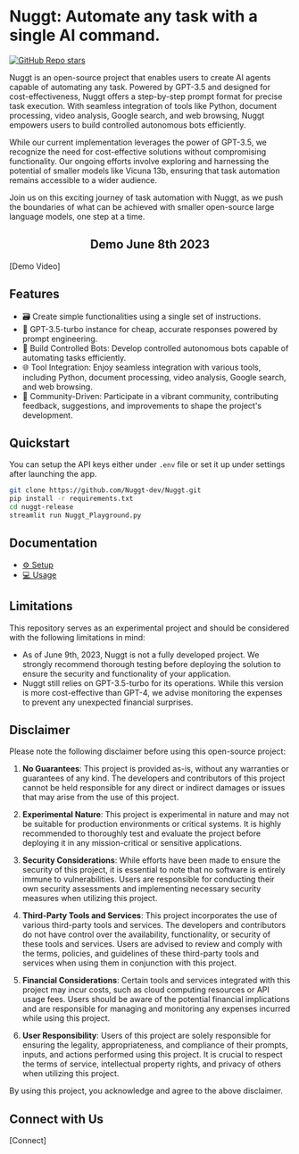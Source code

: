 # Nuggt: Automate any task with a single AI command. 
[![GitHub Repo stars](https://img.shields.io/github/stars/Nuggt-Dev/nuggt?style=social)](https://github.com/Nuggt-Dev/nuggt/)

Nuggt is an open-source project that enables users to create AI agents capable of automating any task. Powered by GPT-3.5 and designed for cost-effectiveness, Nuggt offers a step-by-step prompt format for precise task execution. With seamless integration of tools like Python, document processing, video analysis, Google search, and web browsing, Nuggt empowers users to build controlled autonomous bots efficiently.

While our current implementation leverages the power of GPT-3.5, we recognize the need for cost-effective solutions without compromising functionality. Our ongoing efforts involve exploring and harnessing the potential of smaller models like Vicuna 13b, ensuring that task automation remains accessible to a wider audience.

Join us on this exciting journey of task automation with Nuggt, as we push the boundaries of what can be achieved with smaller open-source large language models, one step at a time.

<h2 align="center"> Demo June 8th 2023 </h2>

[Demo Video]


## Features

- 🗃️ Create simple functionalities using a single set of instructions.
- 🧠 GPT-3.5-turbo instance for cheap, accurate responses powered by prompt engineering.
- 🔗 Build Controlled Bots: Develop controlled autonomous bots capable of automating tasks efficiently.
- 🌐 Tool Integration: Enjoy seamless integration with various tools, including Python, document processing, video analysis, Google search, and web browsing.
- 🚀 Community-Driven: Participate in a vibrant community, contributing feedback, suggestions, and improvements to shape the project's development.


## Quickstart
You can setup the API keys either under `.env` file or set it up under settings after launching the app.

```bash
git clone https://github.com/Nuggt-dev/Nuggt.git
pip install -r requirements.txt
cd nuggt-release
streamlit run Nuggt_Playground.py
```

## Documentation
* [⚙️ Setup][docs/setup]
* [💻 Usage][docs/usage]

[docs/setup]: (https://www.youtube.com/watch?v=dQw4w9WgXcQ&pp=ygUVbmV2ZXIgZ29ubmEgZ2l2ZSB1IHVw&ab_channel=RickAstley)
[docs/usage]: (https://www.youtube.com/watch?v=dQw4w9WgXcQ&pp=ygUVbmV2ZXIgZ29ubmEgZ2l2ZSB1IHVw&ab_channel=RickAstley)
[docs/plugins]: (https://www.youtube.com/watch?v=dQw4w9WgXcQ&pp=ygUVbmV2ZXIgZ29ubmEgZ2l2ZSB1IHVw&ab_channel=RickAstley)


## Limitations

This repository serves as an experimental project and should be considered with the following limitations in mind:

* As of June 9th, 2023, Nuggt is not a fully developed project. We strongly recommend thorough testing before deploying the solution to ensure the security and functionality of your application. 
* Nuggt still relies on GPT-3.5-turbo for its operations. While this version is more cost-effective than GPT-4, we advise monitoring the expenses to prevent any unexpected financial surprises.

## Disclaimer

Please note the following disclaimer before using this open-source project:

1. **No Guarantees**: This project is provided as-is, without any warranties or guarantees of any kind. The developers and contributors of this project cannot be held responsible for any direct or indirect damages or issues that may arise from the use of this project.

2. **Experimental Nature**: This project is experimental in nature and may not be suitable for production environments or critical systems. It is highly recommended to thoroughly test and evaluate the project before deploying it in any mission-critical or sensitive applications.

3. **Security Considerations**: While efforts have been made to ensure the security of this project, it is essential to note that no software is entirely immune to vulnerabilities. Users are responsible for conducting their own security assessments and implementing necessary security measures when utilizing this project.

4. **Third-Party Tools and Services**: This project incorporates the use of various third-party tools and services. The developers and contributors do not have control over the availability, functionality, or security of these tools and services. Users are advised to review and comply with the terms, policies, and guidelines of these third-party tools and services when using them in conjunction with this project.

5. **Financial Considerations**: Certain tools and services integrated with this project may incur costs, such as cloud computing resources or API usage fees. Users should be aware of the potential financial implications and are responsible for managing and monitoring any expenses incurred while using this project.

6. **User Responsibility**: Users of this project are solely responsible for ensuring the legality, appropriateness, and compliance of their prompts, inputs, and actions performed using this project. It is crucial to respect the terms of service, intellectual property rights, and privacy of others when utilizing this project.

By using this project, you acknowledge and agree to the above disclaimer.

## Connect with Us

[Connect]
